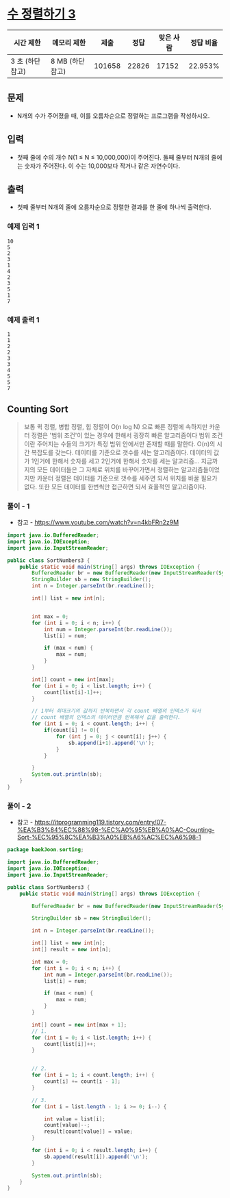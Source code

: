# [수 정렬하기 3](https://www.acmicpc.net/problem/10989)
 
| 시간 제한 | 메모리 제한 | 제출 |	정답 | 맞은 사람 | 정답 비율|
| -------- | ---------- | ----- | -----| ----| ----|
| 3 초 (하단 참고) |	8 MB (하단 참고) |101658 | 22826 |17152 | 22.953% |

## 문제
* N개의 수가 주어졌을 때, 이를 오름차순으로 정렬하는 프로그램을 작성하시오.

## 입력
* 첫째 줄에 수의 개수 N(1 ≤ N ≤ 10,000,000)이 주어진다. 둘째 줄부터 N개의 줄에는 숫자가 주어진다. 이 수는 10,000보다 작거나 같은 자연수이다.

## 출력
* 첫째 줄부터 N개의 줄에 오름차순으로 정렬한 결과를 한 줄에 하나씩 출력한다.

### 예제 입력 1 
```text
10
5
2
3
1
4
2
3
5
1
7
```
### 예제 출력 1
```text
1
1
2
2
3
3
4
5
5
7
```

## Counting Sort
> 보통 퀵 정렬, 병합 정렬, 힙 정렬이 O(n log N) 으로 빠른 정렬에 속하지만
 카운터 정렬은 '범위 조건'이 있는 경우에 한해서 굉장히 빠른 알고리즘이다
 범위 조건이란 주어지는 수들의 크기가 특정 범위 안에서만 존재할 때를 말한다.
 O(n)의 시간 복잡도를 갖는다.
 데이터를 기준으로 갯수를 세는 알고리즘이다.
 데이터의 값가 1인거에 한해서 숫자를 세고 2인거에 한해서 숫자를 세는 알고리즘...
 지금까지의 모든 데이터들은 그 자체로 위치를 바꾸어가면서 정렬하는 알고리즘들이었지만
 카운터 정렬은 데이터를 기준으로 갯수를 세주면 되서 위치를 바꿀 필요가 없다.
 또한 모든 데이터를 한번씩만 접근하면 되서 효율적인 알고리즘이다.
### 풀이 - 1

* 참고 - https://www.youtube.com/watch?v=n4kbFRn2z9M
```java
import java.io.BufferedReader;
import java.io.IOException;
import java.io.InputStreamReader;

public class SortNumbers3 {
    public static void main(String[] args) throws IOException {
        BufferedReader br = new BufferedReader(new InputStreamReader(System.in));
        StringBuilder sb = new StringBuilder();
        int n = Integer.parseInt(br.readLine());

        int[] list = new int[n];


        int max = 0;
        for (int i = 0; i < n; i++) {
            int num = Integer.parseInt(br.readLine());
            list[i] = num;

            if (max < num) {
                max = num;
            }
        }

        int[] count = new int[max];
        for (int i = 0; i < list.length; i++) {
            count[list[i]-1]++;
        }

        // 1부터 최대크기의 값까지 반복하면서 각 count 배열의 인덱스가 되서
        // count 배열의 인덱스의 데이터만큼 반복해서 값을 출력한다.
        for (int i = 0; i < count.length; i++) {
            if(count[i] != 0){
                for (int j = 0; j < count[i]; j++) {
                    sb.append(i+1).append('\n');
                }
            }

        }
        System.out.println(sb);
    }
}
```

### 풀이 - 2
* 참고 - https://itprogramming119.tistory.com/entry/07-%EA%B3%84%EC%88%98-%EC%A0%95%EB%A0%AC-Counting-Sort-%EC%95%8C%EA%B3%A0%EB%A6%AC%EC%A6%98-1
```java
package baekJoon.sorting;

import java.io.BufferedReader;
import java.io.IOException;
import java.io.InputStreamReader;

public class SortNumbers3 {
    public static void main(String[] args) throws IOException {

        BufferedReader br = new BufferedReader(new InputStreamReader(System.in));

        StringBuilder sb = new StringBuilder();

        int n = Integer.parseInt(br.readLine());

        int[] list = new int[n];
        int[] result = new int[n];

        int max = 0;
        for (int i = 0; i < n; i++) {
            int num = Integer.parseInt(br.readLine());
            list[i] = num;

            if (max < num) {
                max = num;
            }
        }

        int[] count = new int[max + 1];
        // 1.
        for (int i = 0; i < list.length; i++) {
            count[list[i]]++;
        }


        // 2.
        for (int i = 1; i < count.length; i++) {
            count[i] += count[i - 1];
        }

        // 3.
        for (int i = list.length - 1; i >= 0; i--) {

            int value = list[i];
            count[value]--;
            result[count[value]] = value;
        }

        for (int i = 0; i < result.length; i++) {
            sb.append(result[i]).append('\n');
        }

        System.out.println(sb);
    }
}
```